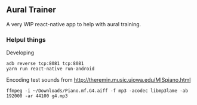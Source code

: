 ## Aural Trainer

A very WIP react-native app to help with aural training.

### Helpul things

Developing

    adb reverse tcp:8081 tcp:8081
    yarn run react-native run-android

Encoding test sounds from http://theremin.music.uiowa.edu/MISpiano.html

    ffmpeg -i ~/Downloads/Piano.mf.G4.aiff -f mp3 -acodec libmp3lame -ab 192000 -ar 44100 g4.mp3